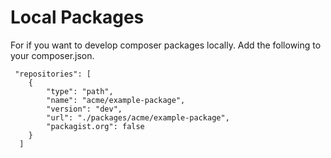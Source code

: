 # Local Packages

For if you want to develop composer packages locally. Add the following to your composer.json.
```
 "repositories": [
    {
        "type": "path",
        "name": "acme/example-package",
        "version": "dev",
        "url": "./packages/acme/example-package",
        "packagist.org": false
    }
  ]
```